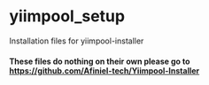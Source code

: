 # yiimpool_setup

Installation files for yiimpool-installer

#### These files do nothing on their own please go to https://github.com/Afiniel-tech/Yiimpool-Installer
